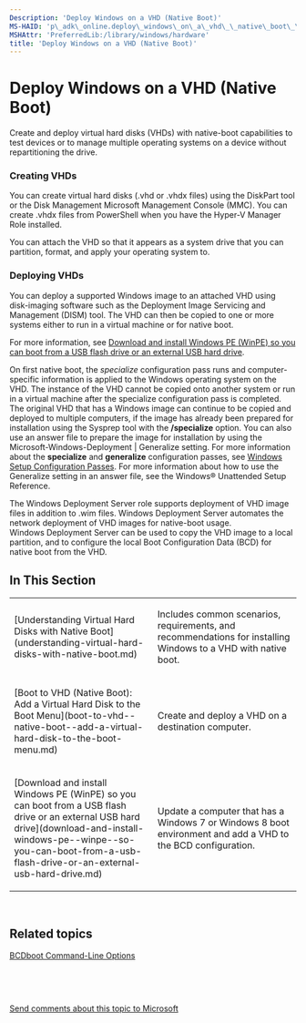 ```yaml
---
Description: 'Deploy Windows on a VHD (Native Boot)'
MS-HAID: 'p\_adk\_online.deploy\_windows\_on\_a\_vhd\_\_native\_boot\_\_auth\_8\_tech\_ref'
MSHAttr: 'PreferredLib:/library/windows/hardware'
title: 'Deploy Windows on a VHD (Native Boot)'
---
```


# Deploy Windows on a VHD (Native Boot)


Create and deploy virtual hard disks (VHDs) with native-boot capabilities to test devices or to manage multiple operating systems on a device without repartitioning the drive.

### <span id="Creating_VHDs"></span><span id="creating_vhds"></span><span id="CREATING_VHDS"></span>Creating VHDs

You can create virtual hard disks (.vhd or .vhdx files) using the DiskPart tool or the Disk Management Microsoft Management Console (MMC). You can create .vhdx files from PowerShell when you have the Hyper-V Manager Role installed.

You can attach the VHD so that it appears as a system drive that you can partition, format, and apply your operating system to.

### <span id="Deploying_VHDs"></span><span id="deploying_vhds"></span><span id="DEPLOYING_VHDS"></span>Deploying VHDs

You can deploy a supported Windows image to an attached VHD using disk-imaging software such as the Deployment Image Servicing and Management (DISM) tool. The VHD can then be copied to one or more systems either to run in a virtual machine or for native boot.

For more information, see [Download and install Windows PE (WinPE) so you can boot from a USB flash drive or an external USB hard drive](download-and-install-windows-pe--winpe--so-you-can-boot-from-a-usb-flash-drive-or-an-external-usb-hard-drive.md).

On first native boot, the *specialize* configuration pass runs and computer-specific information is applied to the Windows operating system on the VHD. The instance of the VHD cannot be copied onto another system or run in a virtual machine after the specialize configuration pass is completed. The original VHD that has a Windows image can continue to be copied and deployed to multiple computers, if the image has already been prepared for installation using the Sysprep tool with the **/specialize** option. You can also use an answer file to prepare the image for installation by using the Microsoft-Windows-Deployment | Generalize setting. For more information about the **specialize** and **generalize** configuration passes, see [Windows Setup Configuration Passes](windows-setup-configuration-passes.md). For more information about how to use the Generalize setting in an answer file, see the Windows® Unattended Setup Reference.

The Windows Deployment Server role supports deployment of VHD image files in addition to .wim files. Windows Deployment Server automates the network deployment of VHD images for native-boot usage. Windows Deployment Server can be used to copy the VHD image to a local partition, and to configure the local Boot Configuration Data (BCD) for native boot from the VHD.

## <span id="In_This_Section"></span><span id="in_this_section"></span><span id="IN_THIS_SECTION"></span>In This Section


<table>
<colgroup>
<col width="50%" />
<col width="50%" />
</colgroup>
<tbody>
<tr class="odd">
<td align="left"><p>[Understanding Virtual Hard Disks with Native Boot](understanding-virtual-hard-disks-with-native-boot.md)</p></td>
<td align="left"><p>Includes common scenarios, requirements, and recommendations for installing Windows to a VHD with native boot.</p></td>
</tr>
<tr class="even">
<td align="left"><p>[Boot to VHD (Native Boot): Add a Virtual Hard Disk to the Boot Menu](boot-to-vhd--native-boot--add-a-virtual-hard-disk-to-the-boot-menu.md)</p></td>
<td align="left"><p>Create and deploy a VHD on a destination computer.</p></td>
</tr>
<tr class="odd">
<td align="left"><p>[Download and install Windows PE (WinPE) so you can boot from a USB flash drive or an external USB hard drive](download-and-install-windows-pe--winpe--so-you-can-boot-from-a-usb-flash-drive-or-an-external-usb-hard-drive.md)</p></td>
<td align="left"><p>Update a computer that has a Windows 7 or Windows 8 boot environment and add a VHD to the BCD configuration.</p></td>
</tr>
</tbody>
</table>

 

## <span id="related_topics"></span>Related topics


[BCDboot Command-Line Options](bcdboot-command-line-options-8-techref-di.md)

 

 

[Send comments about this topic to Microsoft](mailto:wsddocfb@microsoft.com?subject=Documentation%20feedback%20%5Bp_adk_online\p_adk_online%5D:%20Deploy%20Windows%20on%20a%20VHD%20%28Native%20Boot%29%20%20RELEASE:%20%284/11/2016%29&body=%0A%0APRIVACY%20STATEMENT%0A%0AWe%20use%20your%20feedback%20to%20improve%20the%20documentation.%20We%20don't%20use%20your%20email%20address%20for%20any%20other%20purpose,%20and%20we'll%20remove%20your%20email%20address%20from%20our%20system%20after%20the%20issue%20that%20you're%20reporting%20is%20fixed.%20While%20we're%20working%20to%20fix%20this%20issue,%20we%20might%20send%20you%20an%20email%20message%20to%20ask%20for%20more%20info.%20Later,%20we%20might%20also%20send%20you%20an%20email%20message%20to%20let%20you%20know%20that%20we've%20addressed%20your%20feedback.%0A%0AFor%20more%20info%20about%20Microsoft's%20privacy%20policy,%20see%20http://privacy.microsoft.com/default.aspx. "Send comments about this topic to Microsoft")




